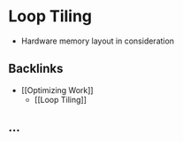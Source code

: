 # Loop Tiling
- Hardware memory layout in consideration



## Backlinks
* [[Optimizing Work]]
	* [[Loop Tiling]]

## ...